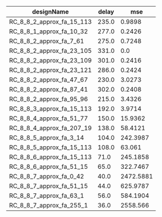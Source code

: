 | designName                | delay | mse       |
| ------------------------- | ----- | --------- |
| RC_8_8_2_approx_fa_15_113 | 235.0 | 0.9898    |
| RC_8_8_1_approx_fa_10_32  | 277.0 | 0.2426    |
| RC_8_8_2_approx_fa_7_61   | 275.0 | 0.7248    |
| RC_8_8_2_approx_fa_23_105 | 331.0 | 0.0       |
| RC_8_8_2_approx_fa_23_109 | 301.0 | 0.2416    |
| RC_8_8_2_approx_fa_23_121 | 286.0 | 0.2424    |
| RC_8_8_2_approx_fa_47_67  | 230.0 | 3.0273    |
| RC_8_8_2_approx_fa_87_41  | 302.0 | 0.2408    |
| RC_8_8_2_approx_fa_95_96  | 215.0 | 3.4326    |
| RC_8_8_3_approx_fa_15_113 | 192.0 | 3.9714    |
| RC_8_8_4_approx_fa_51_77  | 150.0 | 15.9362   |
| RC_8_8_4_approx_fa_207_19 | 138.0 | 58.4121   |
| RC_8_8_5_approx_fa_3_14   | 104.0 | 242.3987  |
| RC_8_8_5_approx_fa_15_113 | 108.0 | 63.061    |
| RC_8_8_6_approx_fa_15_113 | 71.0  | 245.1858  |
| RC_8_8_6_approx_fa_51_15  | 65.0  | 322.7467  |
| RC_8_8_7_approx_fa_0_42   | 40.0  | 2472.5881 |
| RC_8_8_7_approx_fa_51_15  | 44.0  | 625.9787  |
| RC_8_8_7_approx_fa_63_1   | 56.0  | 584.1904  |
| RC_8_8_7_approx_fa_255_1  | 36.0  | 2558.566  |

